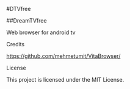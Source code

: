 #DTVfree 

##DreamTVfree 

Web browser for android tv 

Credits

https://github.com/mehmetumit/VitaBrowser/

License

This project is licensed under the MIT License.

